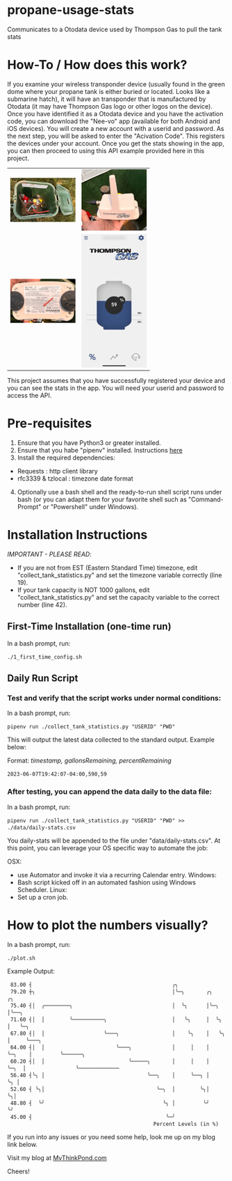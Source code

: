# propane-usage-stats
Communicates to a Otodata device used by Thompson Gas to pull the tank stats

# How-To / How does this work?
If you examine your wireless transponder device (usually found in the green dome where your propane tank is either buried or located. Looks like a submarine hatch), it will have an transponder that is manufactured by Otodata (it may have Thompson Gas logo or other logos on the device). Once you have identified it as a Otodata device and you have the activation code, you can download the "Nee-vo" app (available for both Android and iOS devices). You will create a new account with a userid and password. As the next step, you will be asked to enter the "Acivation Code". This registers the devices under your account. Once you get the stats showing in the app, you can then proceed to using this API example provided here in this project.

<table>
<tr>
<td><img src="./img/propane-hatch.jpg" alt="propane tank hatch" width="150"></td>
<td><img src="./img/sample-transponder.jpg" alt="sample transponder" width="150"></td>
</tr>
<tr>
<td><img src="./img/activation-code.jpg" alt="activation code" width="150"></td>
<td><img src="./img/app-screenshot.jpg" alt="app screenshot" width="150"></td>
</tr>
</table>

This project assumes that you have successfully registered your device and you can see the stats in the app. You will need your userid and password to access the API.

# Pre-requisites
1. Ensure that you have Python3 or greater installed.
2. Ensure that you habe "pipenv" installed. Instructions [here](https://pipenv.pypa.io/en/latest/installation/)
3. Install the required dependencies:
  - Requests : http client library
  - rfc3339 & tzlocal : timezone date format
4. Optionally use a bash shell and the ready-to-run shell script runs under bash (or you can adapt them for your favorite shell such as "Command-Prompt" or "Powershell" under Windows).

# Installation Instructions

*IMPORTANT - PLEASE READ*: 
- If you are not from EST (Eastern Standard Time) timezone, edit "collect_tank_statistics.py" and set the timezone variable correctly (line 19).
- If your tank capacity is NOT 1000 gallons, edit "collect_tank_statistics.py" and set the capacity variable to the correct number (line 42).

## First-Time Installation (one-time run)

In a bash prompt, run:
```
./1_first_time_config.sh
```

## Daily Run Script

### Test and verify that the script works under normal conditions:

In a bash prompt, run:
```
pipenv run ./collect_tank_statistics.py "USERID" "PWD"
```
This will output the latest data collected to the standard output. Example below:

Format: _timestamp, gallonsRemaining, percentRemaining_

```
2023-06-07T19:42:07-04:00,590,59
```

### After testing, you can append the data daily to the data file:

In a bash prompt, run:
```
pipenv run ./collect_tank_statistics.py "USERID" "PWD" >> ./data/daily-stats.csv
```

You daily-stats will be appended to the file under "data/daily-stats.csv". At this point, you can leverage your OS specific way to automate the job:

OSX:
- use Automator and invoke it via a recurring Calendar entry.
Windows:
- Bash script kicked off in an automated fashion using Windows Scheduler.
Linux:
- Set up a cron job.

# How to plot the numbers visually?

In a bash prompt, run:
```
./plot.sh
```

Example Output:
```
 83.00 ┤                                             ╭╮
 79.20 ┼╮                                            │╰─╮       ╭╮          ╭╮
 75.40 ┤│  ╭────────╮                                │  ╰╮      │╰─╮        │╰──╮
 71.60 ┤│  │        ╰──────────╮                     │   ╰╮     │  ╰╮       │   ╰─╮
 67.80 ┤│  │                   ╰───╮                 │    ╰╮    │   ╰╮      │     ╰───╮
 64.00 ┤│  │                       ╰───╮             │     │    │    ╰─╮    │         ╰──────╮
 60.20 ┤│  │                           ╰─────╮       │     │    │      ╰─╮  │                ╰─────────────
 56.40 ┤╰╮ │                                 ╰──╮    │     ╰──╮ │        ╰╮ │
 52.60 ┤ ╰╮│                                    ╰─╮  │        ╰╮│         ╰╮│
 48.80 ┤  ╰╯                                      ╰╮ │         ╰╯          ╰╯
 45.00 ┤                                           ╰─╯
                                               Percent Levels (in %)
```

If you run into any issues or you need some help, look me up on my blog link below. 

Visit my blog at [MyThinkPond.com](http://mythinkpond.com)

Cheers! 